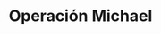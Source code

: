 ﻿---
title: "Operación Michael"
permalink: periodes_763.html
layout: periode
dataInici: 1918-03-21
dataFi: 1918-04-05
sidebar: periodes
pares:
  - id: 743
    title: "Ofensiva de Primavera"
    dataInici: "(1918-03-21)"
    dataFi: "(1918-07-18)"

fills:
jocsPrincipals:
jocsEscenaris:
jocsEpoca:
jocsEpocaEscenaris:
---
